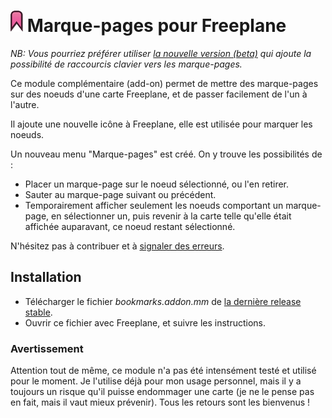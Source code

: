 ﻿# ![bookmark-img](bookmark.png) Marque-pages pour Freeplane

*NB: Vous pourriez préférer utiliser [la nouvelle version (beta)](https://github.com/lilive/Freeplane-Bookmarks-add-on/tree/devel) qui ajoute la possibilité de raccourcis clavier vers les marque-pages.*

Ce module complémentaire (add-on) permet de mettre des marque-pages sur des noeuds d'une carte Freeplane, et de passer facilement de l'un à l'autre.

Il ajoute une nouvelle icône à Freeplane, elle est utilisée pour marquer les noeuds.

Un nouveau menu "Marque-pages" est créé. On y trouve les possibilités de :

- Placer un marque-page sur le noeud sélectionné, ou l'en retirer.
- Sauter au marque-page suivant ou précédent.
- Temporairement afficher seulement les noeuds comportant un marque-page, en sélectionner un, puis revenir à la carte telle qu'elle était affichée auparavant, ce noeud restant sélectionné.

N'hésitez pas à contribuer et à [signaler des erreurs](../../issues).

## Installation

- Télécharger le fichier *bookmarks.addon.mm* de [la dernière release stable](../../releases).
- Ouvrir ce fichier avec Freeplane, et suivre les instructions.

### Avertissement

Attention tout de même, ce module n'a pas été intensément testé et utilisé pour le moment. Je l'utilise déjà pour mon usage personnel, mais il y a toujours un risque qu'il puisse endommager une carte (je ne le pense pas en fait, mais il vaut mieux prévenir). Tous les retours sont les bienvenus !


